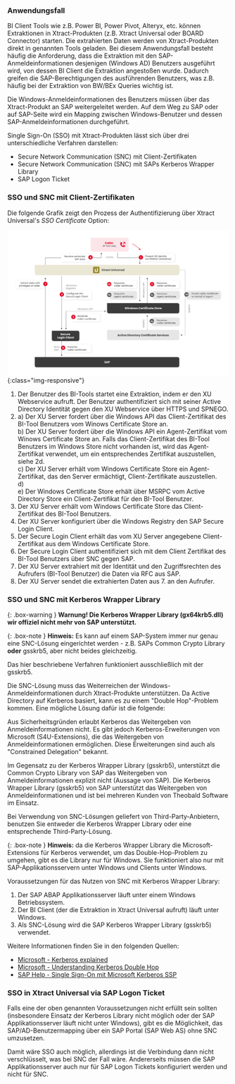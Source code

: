 
### Anwendungsfall

BI Client Tools wie z.B. Power BI, Power Pivot, Alteryx, etc. können Extraktionen in Xtract-Produkten (z.B. Xtract Universal oder BOARD Connector) starten. Die extrahierten Daten werden von Xtract-Produkten direkt in genannten Tools geladen.
Bei diesem Anwendungsfall besteht häufig die Anforderung, dass die Extraktion mit den SAP-Anmeldeinformationen desjenigen (Windows AD) Benutzers ausgeführt wird, von dessen BI Client die Extraktion angestoßen wurde. Dadurch greifen die SAP-Berechtigungen des ausführenden Benutzers, was z.B. häufig bei der Extraktion von BW/BEx Queries wichtig ist.

Die Windows-Anmeldeinformationen des Benutzers müssen über das Xtract-Produkt an SAP weitergeleitet werden. 
Auf dem Weg zu SAP oder auf SAP-Seite wird ein Mapping zwischen Windows-Benutzer und dessen SAP-Anmeldeinformationen durchgeführt.

Single Sign-On (SSO) mit Xtract-Produkten lässt sich über drei unterschiedliche Verfahren darstellen:

- Secure Network Communication (SNC) mit Client-Zertifikaten
- Secure Network Communication (SNC) mit SAPs Kerberos Wrapper Library
- SAP Logon Ticket

### SSO und SNC mit Client-Zertifikaten

Die folgende Grafik zeigt den Prozess der Authentifizierung über Xtract Universal's *SSO Certificate* Option:

![SSO-Certificate](/img/content/sso-certificate.png){:class="img-responsive"}

1. Der Benutzer des BI-Tools startet eine Extraktion, indem er den XU Webservice aufruft.
Der Benutzer authentifiziert sich mit seiner Active Directory Identität gegen den XU Webservice über HTTPS und SPNEGO.
2. a) Der XU Server fordert über die Windows API das Client-Zertifikat des BI-Tool Benutzers vom Winows Certificate Store an. <br>
b) Der XU Server fordert über die Windows API ein Agent-Zertifikat vom Winows Certificate Store an. 
Falls das Client-Zertifikat des BI-Tool Benutzers im Windows Store nicht vorhanden ist, wird das Agent-Zertifikat verwendet, um ein entsprechendes Zertifikat auszustellen, siehe 2d.<br>
c) Der XU Server erhält vom Windows Certificate Store ein Agent-Zertifikat, das den Server ermächtigt, Client-Zertifikate auszustellen. <br>
d) <br>
e) Der Windows Certificate Store erhält über MSRPC vom Active Directory Store ein Client-Zertifikat für den BI-Tool Benutzer. 
3. Der XU Server erhält vom Windows Certificate Store das Client-Zertifikat des BI-Tool Benutzers.
4. Der XU Server konfiguriert über die Windows Registry den SAP Secure Login Client.
5. Der Secure Login Client erhält das vom XU Server angegebene Client-Zertifikat aus dem Windows Certificate Store.
6. Der Secure Login Client authentifiziert sich mit dem Client Zertifikat des BI-Tool Benutzers über SNC gegen SAP.
7. Der XU Server extrahiert mit der Identität und den Zugriffsrechten des Aufrufers (BI-Tool Benutzer) die Daten via RFC aus SAP.
8. Der XU Server sendet die extrahierten Daten aus 7. an den Aufrufer.


### SSO und SNC mit Kerberos Wrapper Library

{: .box-warning }
**Warnung! Die Kerberos Wrapper Library (gx64krb5.dll) wir offiziel nicht mehr von SAP unterstützt.**

{: .box-note }
**Hinweis:** Es kann auf einem SAP-System immer nur genau eine SNC-Lösung eingerichtet werden - z.B. SAPs Common Crypto Library **oder** gsskrb5, aber nicht beides gleichzeitig.

Das hier beschriebene Verfahren funktioniert ausschließlich mit der gsskrb5. 

Die SNC-Lösung muss das Weiterreichen der Windows-Anmeldeinformationen durch Xtract-Produkte unterstützen. 
Da Active Directory auf Kerberos basiert, kann es zu einem "Double Hop"-Problem kommen. Eine mögliche Lösung dafür ist die folgende: <br>

Aus Sicherheitsgründen erlaubt Kerberos das Weitergeben von Anmeldeinformationen nicht. Es gibt jedoch Kerberos-Erweiterungen von Microsoft (S4U-Extensions), die das Weitergeben von Anmeldeinformationen ermöglichen. Diese Erweiterungen sind auch als "Constrained Delegation" bekannt.

Im Gegensatz zu der Kerberos Wrapper Library (gsskrb5), unterstützt die Common Crypto Library von SAP das Weitergeben von Anmeldeinformationen explizit nicht (Aussage von SAP). Die Kerberos Wrapper Library (gsskrb5) von SAP unterstützt das Weitergeben von Anmeldeinformationen und ist bei mehreren Kunden von Theobald Software im Einsatz. 

Bei Verwendung von SNC-Lösungen geliefert von Third-Party-Anbietern, benutzen Sie entweder die Kerberos Wrapper Library oder eine entsprechende Third-Party-Lösung.

{: .box-note }
**Hinweis:** da die Kerberos Wrapper Library die Microsoft-Extensions für Kerberos verwendet, um das Double-Hop-Problem zu umgehen, gibt es die Library nur für Windows. Sie funktioniert also nur mit SAP-Applikationsservern unter Windows und Clients unter Windows.


Voraussetzungen für das Nutzen von SNC mit Kerberos Wrapper Library:

1. Der SAP ABAP Applikationsserver läuft unter einem Windows Betriebssystem. 
2. Der BI Client (der die Extraktion in  Xtract Universal aufruft) läuft unter Windows.
3. Als SNC-Lösung wird die SAP Kerberos Wrapper Library (gsskrb5) verwendet.

Weitere Informationen finden Sie in den folgenden Quellen:
- [Microsoft - Kerberos explained](https://docs.microsoft.com/en-us/previous-versions/windows/it-pro/windows-2000-server/bb742516(v=technet.10))
- [Microsoft - Understanding Kerberos Double Hop](https://blogs.technet.microsoft.com/askds/2008/06/13/understanding-kerberos-double-hop/)
- [SAP Help - Single Sign-On mit Microsoft Kerberos SSP](https://help.sap.com/viewer/e815bb97839a4d83be6c4fca48ee5777/7.5.9/DE-DE/440ebf6c9b2b0d1ae10000000a114a6b.html)





### SSO in Xtract Universal via SAP Logon Ticket

Falls eine der oben genannten Voraussetzungen nicht erfüllt sein sollten (insbesondere Einsatz der Kerberos Library nicht möglich oder der SAP Applikationsserver läuft nicht unter Windows), gibt es die Möglichkeit, das SAP/AD-Benutzermapping über ein SAP Portal (SAP Web AS) ohne SNC umzusetzen.

Damit wäre SSO auch möglich, allerdings ist die Verbindung dann nicht verschlüsselt, was bei SNC der Fall wäre. Andererseits müssen die SAP Applikationsserver auch nur für SAP Logon Tickets konfiguriert werden und nicht für SNC.
 